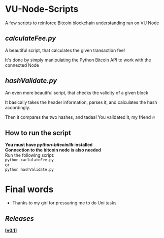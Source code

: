 # VU-Node-Scripts
A few scripts to reinforce Bitcoin blockchain understanding ran on VU Node

## *calculateFee.py*
A beautiful script, that calculates the given transaction fee!

It's done by simply manipulating the Python Bitcoin API to work with the connected Node

## *hashValidate.py*
An even more beautiful script, that checks the validity of a given block

It basically takes the header information, parses it, and calculates the hash accordingly.

Then it compares the two hashes, and tadaa! You validated it, my friend :fire:

## How to run the script
**You must have *python-bitcoinlib* installed**
<br>**Connection to the bitcoin node is also needed**
<br> Run the following script:
<br>```python caclulateFee.py```
<br> or
<br> ```python hashValidate.py```

# Final words
+ Thanks to my girl for pressuring me to do Uni tasks

 ## <i>Releases</i>

[**[v0.1]**](https://github.com/NeonRice/VU-Node-Scripts/releases/tag/0.1) 